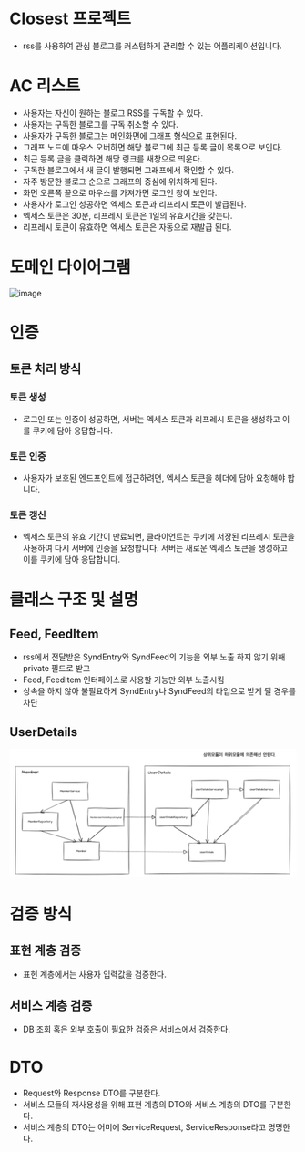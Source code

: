# Closest 프로젝트

- rss를 사용하여 관심 블로그를 커스텀하게 관리할 수 있는 어플리케이션입니다.


# AC 리스트
- 사용자는 자신이 원하는 블로그 RSS를 구독할 수 있다. 
- 사용자는 구독한 블로그를 구독 취소할 수 있다.
- 사용자가 구독한 블로그는 메인화면에 그래프 형식으로 표현된다.
- 그래프 노드에 마우스 오버하면 해당 블로그에 최근 등록 글이 목록으로 보인다.
- 최근 등록 글을 클릭하면 해당 링크를 새창으로 띄운다.
- 구독한 블로그에서 새 글이 발행되면 그래프에서 확인할 수 있다.
- 자주 방문한 블로그 순으로 그래프의 중심에 위치하게 된다.
- 화면 오른쪽 끝으로 마우스를 가져가면 로그인 창이 보인다.
- 사용자가 로그인 성공하면 엑세스 토큰과 리프레시 토큰이 발급된다.
- 엑세스 토큰은 30분, 리프레시 토큰은 1일의 유효시간을 갖는다. 
- 리프레시 토큰이 유효하면 엑세스 토큰은 자동으로 재발급 된다.

# 도메인 다이어그램

<img width="813" alt="image" src="https://github.com/user-attachments/assets/5371944e-6647-43a3-aec7-acf5cede4cc7">


# 인증

## 토큰 처리 방식

### 토큰 생성

- 로그인 또는 인증이 성공하면, 서버는 엑세스 토큰과 리프레시 토큰을 생성하고 이를 쿠키에 담아 응답합니다.

### 토큰 인증

- 사용자가 보호된 엔드포인트에 접근하려면, 엑세스 토큰을 헤더에 담아 요청해야 합니다.

### 토큰 갱신

- 엑세스 토큰의 유효 기간이 만료되면, 클라이언트는 쿠키에 저장된 리프레시 토큰을 사용하여 다시 서버에 인증을 요청합니다. 서버는 새로운 엑세스 토큰을 생성하고 이를 쿠키에 담아 응답합니다.

# 클래스 구조 및 설명

## Feed, FeedItem

- rss에서 전달받은 SyndEntry와 SyndFeed의 기능을 외부 노출 하지 않기 위해 private 필드로 받고
- Feed, FeedItem 인터페이스로 사용할 기능만 외부 노출시킴
- 상속을 하지 않아 불필요하게 SyndEntry나 SyndFeed의 타입으로 받게 될 경우를 차단

## UserDetails

![](uml/userDetails.png)

# 검증 방식

## 표현 계층 검증

- 표현 계층에서는 사용자 입력값을 검증한다.

## 서비스 계층 검증

- DB 조회 혹은 외부 호출이 필요한 검증은 서비스에서 검증한다.

# DTO

- Request와 Response DTO를 구분한다.
- 서비스 모듈의 재사용성을 위해 표현 계층의 DTO와 서비스 계층의 DTO를 구분한다.
- 서비스 계층의 DTO는 어미에 ServiceRequest, ServiceResponse라고 명명한다.
